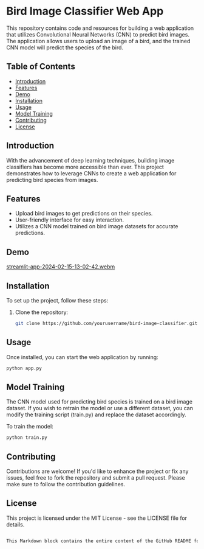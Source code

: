 # Bird Image Classifier Web App

This repository contains code and resources for building a web application that utilizes Convolutional Neural Networks (CNN) to predict bird images. The application allows users to upload an image of a bird, and the trained CNN model will predict the species of the bird.

## Table of Contents

- [Introduction](#introduction)
- [Features](#features)
- [Demo](#demo)
- [Installation](#installation)
- [Usage](#usage)
- [Model Training](#model-training)
- [Contributing](#contributing)
- [License](#license)

## Introduction

With the advancement of deep learning techniques, building image classifiers has become more accessible than ever. This project demonstrates how to leverage CNNs to create a web application for predicting bird species from images. 

## Features

- Upload bird images to get predictions on their species.
- User-friendly interface for easy interaction.
- Utilizes a CNN model trained on bird image datasets for accurate predictions.

## Demo

[streamlit-app-2024-02-15-13-02-42.webm](https://github.com/figo2001/Bird-Species-Classification/assets/78696850/4488a912-23a0-4a9d-8854-35496306e473)


## Installation

To set up the project, follow these steps:

1. Clone the repository:

   ```bash
   git clone https://github.com/yourusername/bird-image-classifier.git

## Usage
Once installed, you can start the web application by running:
```bash
python app.py
```

## Model Training
The CNN model used for predicting bird species is trained on a bird image dataset. If you wish to retrain the model or use a different dataset, you can modify the training script (train.py) and replace the dataset accordingly.

To train the model:
```bash
python train.py
```

## Contributing
Contributions are welcome! If you'd like to enhance the project or fix any issues, feel free to fork the repository and submit a pull request. Please make sure to follow the contribution guidelines.

## License
This project is licensed under the MIT License - see the LICENSE file for details.
```bash

This Markdown block contains the entire content of the GitHub README for the "Bird Image Classifier Web App" project.

